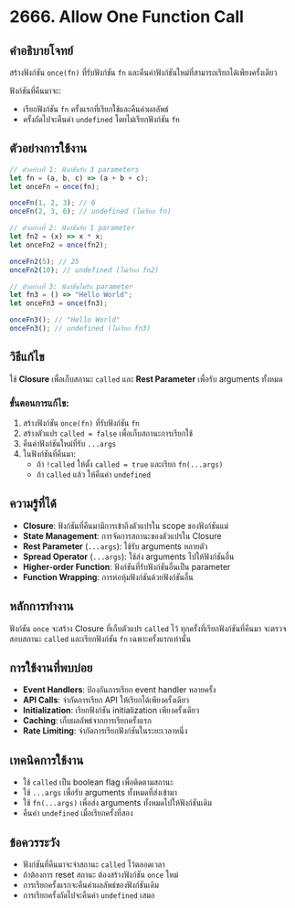 # 2666. Allow One Function Call

## คำอธิบายโจทย์
สร้างฟังก์ชัน `once(fn)` ที่รับฟังก์ชัน `fn` และคืนค่าฟังก์ชันใหม่ที่สามารถเรียกได้เพียงครั้งเดียว

ฟังก์ชันที่คืนมาจะ:
- เรียกฟังก์ชัน `fn` ครั้งแรกที่เรียกใช้และคืนค่าผลลัพธ์
- ครั้งถัดไปจะคืนค่า `undefined` โดยไม่เรียกฟังก์ชัน `fn`

## ตัวอย่างการใช้งาน
```javascript
// ตัวอย่างที่ 1: ฟังก์ชันรับ 3 parameters
let fn = (a, b, c) => (a + b + c);
let onceFn = once(fn);

onceFn(1, 2, 3); // 6
onceFn(2, 3, 6); // undefined (ไม่เรียก fn)

// ตัวอย่างที่ 2: ฟังก์ชันรับ 1 parameter
let fn2 = (x) => x * x;
let onceFn2 = once(fn2);

onceFn2(5); // 25
onceFn2(10); // undefined (ไม่เรียก fn2)

// ตัวอย่างที่ 3: ฟังก์ชันไม่รับ parameter
let fn3 = () => "Hello World";
let onceFn3 = once(fn3);

onceFn3(); // "Hello World"
onceFn3(); // undefined (ไม่เรียก fn3)
```

## วิธีแก้ไข
ใช้ **Closure** เพื่อเก็บสถานะ `called` และ **Rest Parameter** เพื่อรับ arguments ทั้งหมด

### ขั้นตอนการแก้ไข:
1. สร้างฟังก์ชัน `once(fn)` ที่รับฟังก์ชัน `fn`
2. สร้างตัวแปร `called = false` เพื่อเก็บสถานะการเรียกใช้
3. คืนค่าฟังก์ชันใหม่ที่รับ `...args`
4. ในฟังก์ชันที่คืนมา:
   - ถ้า `!called` ให้ตั้ง `called = true` และเรียก `fn(...args)`
   - ถ้า `called` แล้ว ให้คืนค่า `undefined`

## ความรู้ที่ได้
- **Closure**: ฟังก์ชันที่คืนมามีการเข้าถึงตัวแปรใน scope ของฟังก์ชันแม่
- **State Management**: การจัดการสถานะของตัวแปรใน Closure
- **Rest Parameter** (`...args`): ใช้รับ arguments หลายตัว
- **Spread Operator** (`...args`): ใช้ส่ง arguments ไปให้ฟังก์ชันอื่น
- **Higher-order Function**: ฟังก์ชันที่รับฟังก์ชันอื่นเป็น parameter
- **Function Wrapping**: การห่อหุ้มฟังก์ชันด้วยฟังก์ชันอื่น

## หลักการทำงาน
ฟังก์ชัน `once` จะสร้าง Closure ที่เก็บตัวแปร `called` ไว้ ทุกครั้งที่เรียกฟังก์ชันที่คืนมา จะตรวจสอบสถานะ `called` และเรียกฟังก์ชัน `fn` เฉพาะครั้งแรกเท่านั้น

## การใช้งานที่พบบ่อย
- **Event Handlers**: ป้องกันการเรียก event handler หลายครั้ง
- **API Calls**: จำกัดการเรียก API ให้เรียกได้เพียงครั้งเดียว
- **Initialization**: เรียกฟังก์ชัน initialization เพียงครั้งเดียว
- **Caching**: เก็บผลลัพธ์จากการเรียกครั้งแรก
- **Rate Limiting**: จำกัดการเรียกฟังก์ชันในระยะเวลาหนึ่ง

## เทคนิคการใช้งาน
- ใช้ `called` เป็น boolean flag เพื่อติดตามสถานะ
- ใช้ `...args` เพื่อรับ arguments ทั้งหมดที่ส่งเข้ามา
- ใช้ `fn(...args)` เพื่อส่ง arguments ทั้งหมดไปให้ฟังก์ชันเดิม
- คืนค่า `undefined` เมื่อเรียกครั้งที่สอง

## ข้อควรระวัง
- ฟังก์ชันที่คืนมาจะจำสถานะ `called` ไว้ตลอดเวลา
- ถ้าต้องการ reset สถานะ ต้องสร้างฟังก์ชัน `once` ใหม่
- การเรียกครั้งแรกจะคืนค่าผลลัพธ์ของฟังก์ชันเดิม
- การเรียกครั้งถัดไปจะคืนค่า `undefined` เสมอ
